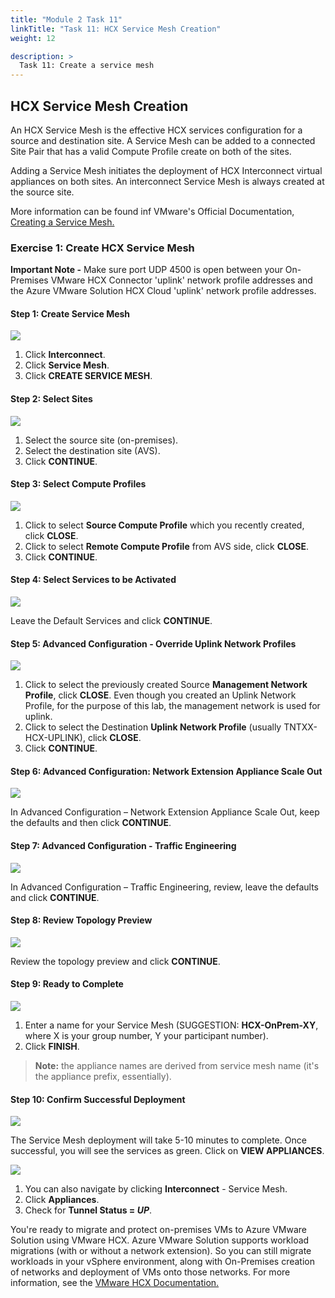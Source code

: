 ```yaml
---
title: "Module 2 Task 11"
linkTitle: "Task 11: HCX Service Mesh Creation"
weight: 12

description: >
  Task 11: Create a service mesh
---
```


## **HCX Service Mesh Creation**

An HCX Service Mesh is the effective HCX services configuration for a source and destination site. A Service Mesh can be added to a connected Site Pair that has a valid Compute Profile create on both of the sites.

Adding a Service Mesh initiates the deployment of HCX Interconnect virtual appliances on both sites. An interconnect Service Mesh is always created at the source site. 

More information can be found inf VMware's Official Documentation, [Creating a Service Mesh.](https://docs.vmware.com/en/VMware-HCX/4.3/hcx-user-guide/GUID-46AED982-8ED2-4CB1-807E-FEFD18FAC0DD.html)

### **Exercise 1: Create HCX Service Mesh**

**Important Note -** Make sure port UDP 4500 is open between your
On-Premises VMware HCX Connector 'uplink' network profile addresses and the
Azure VMware Solution HCX Cloud 'uplink' network profile addresses.

#### Step 1: Create Service Mesh

![](Mod2Task11Pic1.png)

1. Click **Interconnect**.
2. Click **Service Mesh**.
3. Click **CREATE SERVICE MESH**.

#### Step 2: Select Sites

![](Mod2Task11Pic2.png)

1. Select the source site (on-premises).
2. Select the destination site (AVS).
3. Click **CONTINUE**.

#### Step 3: Select Compute Profiles

![](Mod2Task11Pic3.png)

1. Click to select **Source Compute Profile** which you recently created, click **CLOSE**.
2. Click to select **Remote Compute Profile** from AVS side, click **CLOSE**.
3. Click **CONTINUE**.

#### Step 4: Select Services to be Activated

![](Mod2Task11Pic4.png)

Leave the Default Services and click **CONTINUE**.

#### Step 5: Advanced Configuration - Override Uplink Network Profiles

![](Mod2Task11Pic5.png)

1. Click to select the previously created Source **Management Network Profile**, click **CLOSE**. Even though you created an Uplink Network Profile, for the purpose of this lab, the management network is used for uplink.
2. Click to select the Destination **Uplink Network Profile** (usually TNTXX-HCX-UPLINK), click **CLOSE**.
3. Click **CONTINUE**.

#### Step 6: Advanced Configuration: Network Extension Appliance Scale Out

![](Mod2Task11Pic6.png)

In Advanced Configuration – Network Extension Appliance Scale Out, keep the defaults and then click **CONTINUE**.

#### Step 7: Advanced Configuration - Traffic Engineering

![](Mod2Task11Pic7.png)

In Advanced Configuration – Traffic Engineering, review, leave the defaults and click **CONTINUE**.

#### Step 8: Review Topology Preview

![](Mod2Task11Pic8.png)

Review the topology preview and click **CONTINUE**. 

#### Step 9: Ready to Complete

![](Mod2Task11Pic9.png)

1. Enter a name for your Service Mesh (SUGGESTION: **HCX-OnPrem-XY**, where X is your group number, Y your participant number).
2. Click **FINISH**.

> **Note:** the appliance names are derived from service mesh name (it's the appliance prefix, essentially).

#### Step 10: Confirm Successful Deployment

![](Mod2Task11Pic10.png)

The Service Mesh deployment will take 5-10 minutes to complete. Once successful, you will see the services as green. Click on **VIEW APPLIANCES**.

![](Mod2Task11Pic11.png)

1. You can also navigate by clicking **Interconnect** - Service Mesh.
2. Click **Appliances**.
3. Check for **Tunnel Status = *UP***.

You're ready to migrate and protect on-premises VMs to Azure VMware Solution using VMware HCX. Azure VMware Solution supports workload migrations (with or without a network extension). So you can still migrate workloads in your vSphere environment, along with On-Premises creation of networks and deployment of VMs onto those networks. For more information, see the [VMware HCX Documentation.](https://docs.vmware.com/en/VMware-HCX/index.html)

